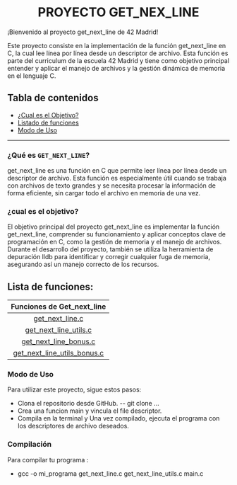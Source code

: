 <h1 align=center>PROYECTO GET_NEX_LINE</h1>

¡Bienvenido al proyecto get_next_line de 42 Madrid!

Este proyecto consiste en la implementación de la función get_next_line en C, la cual lee línea por línea desde un descriptor de archivo. Esta función es parte del curriculum de la escuela 42 Madrid y tiene como objetivo principal entender y aplicar el manejo de archivos y la gestión dinámica de memoria en el lenguaje C.

## Tabla de contenidos
- [¿Cual es el Objetivo?](#cual-es-el-Objetivo)
- [Listado de funciones](#lista-de-funciones)
- [Modo de Uso](#Modo-de-Uso)

 <hr>

### ¿Qué es `GET_NEXT_LINE`?

get_next_line es una función en C que permite leer línea por línea desde un descriptor de archivo. Esta función es especialmente útil cuando se trabaja con archivos de texto grandes y se necesita procesar la información de forma eficiente, sin cargar todo el archivo en memoria de una vez.

### ¿cual es el objetivo?

El objetivo principal del proyecto get_next_line es implementar la función get_next_line, comprender su funcionamiento y aplicar conceptos clave de programación en C, como la gestión de memoria y el manejo de archivos. Durante el desarrollo del proyecto, también se utiliza la herramienta de depuración lldb para identificar y corregir cualquier fuga de memoria, asegurando así un manejo correcto de los recursos.

## Lista de funciones:

|      Funciones de Get_next_line    |
| :----------------------------------: 
| [get_next_line.c](/get_next_line.c) |
| [get_next_line_utils.c](/get_next_line_utils.c) |
| [get_next_line_bonus.c](/get_next_line_bonus.c) |
| [get_next_line_utils_bonus.c](/get_next_line_utils_bonus.c) |

### Modo de Uso
Para utilizar este proyecto, sigue estos pasos:
- Clona el repositorio desde GitHub.
  -- git clone ...
- Crea una funcion main y vincula el file descriptor.
- Compila en la terminal y Una vez compilado, ejecuta el programa con los descriptores de archivo deseados.

### Compilación
Para compilar tu programa :
- gcc -o mi_programa get_next_line.c get_next_line_utils.c main.c 

